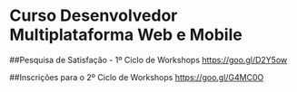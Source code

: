 # Curso Desenvolvedor Multiplataforma Web e Mobile

##Pesquisa de Satisfação - 1º Ciclo de Workshops
https://goo.gl/D2Y5ow

##Inscrições para o 2º Ciclo de Workshops
https://goo.gl/G4MC0O

<!-- ##Inscrições para Cursos Complementares
http://goo.gl/VOs9Vu -->

<!--## Pesquisa de Satisfação (03/09/2016)-->
<!--http://goo.gl/hEbLxH-->

<!--## Pesquisa de Disponibilidade de Horários (27/08/2016)-->
<!--http://goo.gl/z7PJIw-->
